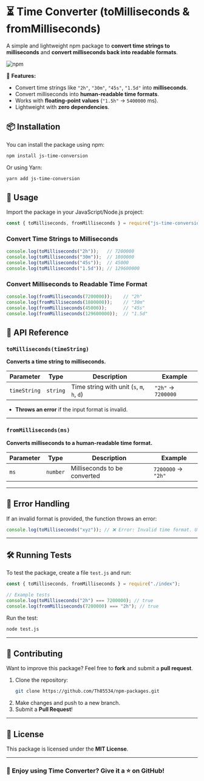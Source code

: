 # ⏳ Time Converter (toMilliseconds & fromMilliseconds)

A simple and lightweight npm package to **convert time strings to milliseconds** and **convert milliseconds back into readable formats**.

![npm](https://img.shields.io/npm/v/js-time-conversion?color=yellow&label=npm)  

🚀 **Features:**
- Convert time strings like `"2h"`, `"30m"`, `"45s"`, `"1.5d"` into **milliseconds**.
- Convert milliseconds into **human-readable time formats**.
- Works with **floating-point values** (`"1.5h"` → `5400000` ms).
- Lightweight with **zero dependencies**.

## 📦 Installation
You can install the package using npm:

```sh
npm install js-time-conversion
```

Or using Yarn:

```sh
yarn add js-time-conversion
```

## 🔧 Usage
Import the package in your JavaScript/Node.js project:

```javascript
const { toMilliseconds, fromMilliseconds } = require("js-time-conversion");
```

### **Convert Time Strings to Milliseconds**
```javascript
console.log(toMilliseconds("2h"));   // 7200000
console.log(toMilliseconds("30m"));  // 1800000
console.log(toMilliseconds("45s"));  // 45000
console.log(toMilliseconds("1.5d")); // 129600000
```

### **Convert Milliseconds to Readable Time Format**
```javascript
console.log(fromMilliseconds(7200000));    // "2h"
console.log(fromMilliseconds(1800000));    // "30m"
console.log(fromMilliseconds(45000));      // "45s"
console.log(fromMilliseconds(129600000));  // "1.5d"
```

## 📜 API Reference

### `toMilliseconds(timeString)`
**Converts a time string to milliseconds.**  

| Parameter  | Type   | Description                                      | Example |
|------------|--------|--------------------------------------------------|---------|
| `timeString` | `string` | Time string with unit (`s`, `m`, `h`, `d`) | `"2h"` → `7200000` |

- **Throws an error** if the input format is invalid.

---

### `fromMilliseconds(ms)`
**Converts milliseconds to a human-readable time format.**  

| Parameter | Type     | Description                                 | Example |
|-----------|---------|---------------------------------------------|---------|
| `ms`      | `number` | Milliseconds to be converted              | `7200000` → `"2h"` |

---

## 🚨 Error Handling
If an invalid format is provided, the function throws an error:

```javascript
console.log(toMilliseconds("xyz")); // ❌ Error: Invalid time format. Use '1s', '2m', '3h', '1.5d'.
```

---

## 🛠️ Running Tests
To test the package, create a file `test.js` and run:

```javascript
const { toMilliseconds, fromMilliseconds } = require("./index");

// Example tests
console.log(toMilliseconds("2h") === 7200000); // true
console.log(fromMilliseconds(7200000) === "2h"); // true
```

Run the test:
```sh
node test.js
```

---

## 📌 Contributing
Want to improve this package? Feel free to **fork** and submit a **pull request**.

1. Clone the repository:
   ```sh
   git clone https://github.com/Th85534/npm-packages.git
   ```
2. Make changes and push to a new branch.
3. Submit a **Pull Request**!

---

## 📜 License
This package is licensed under the **MIT License**.

---

### 🚀 Enjoy using **Time Converter**? Give it a ⭐ on GitHub!